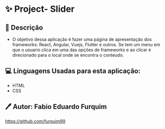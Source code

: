 # ✨ Project- Slider

## 📕 Descrição
 - O objetivo dessa aplicação é fazer uma página de apresentação dos frameworks: React, Angular, Vuejs, Flutter e outros. Se tem um menu em que
 o usuario clica em uma das opções de frameworks e ao clicar é direcionado
 para o local onde se encontra o conteudo.

## 💻 Linguagens Usadas para esta aplicação:

- HTML
- CSS 

## 🖊 Autor: Fabio Eduardo Furquim
https://github.com/furquim99
